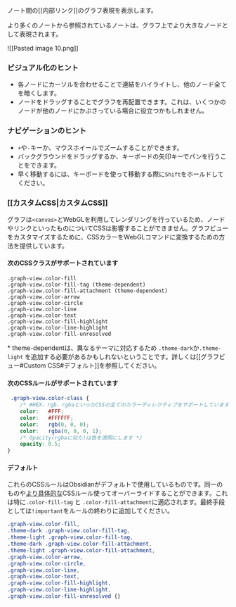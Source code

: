 ノート間の[[内部リンク]]のグラフ表現を表示します。

より多くのノートから参照されているノートは、グラフ上でより大きなノードとして表現されます。

![[Pasted image 10.png]]

### ビジュアル化のヒント

- 各ノードにカーソルを合わせることで連結をハイライトし、他のノード全てを暗くします。
- ノードをドラッグすることでグラフを再配置できます。これは、いくつかのノードが他のノードにかぶさっている場合に役立つかもしれません。

### ナビゲーションのヒント

- `+`や`-`キーか、マウスホイールでズームすることができます。
- バックグラウンドをドラッグするか、キーボードの矢印キーでパンを行うことをできます。
- 早く移動するには、キーボードを使って移動する際に`Shift`をホールドしてください。

### [[カスタムCSS|カスタムCSS]]

グラフは`<canvas>`とWebGLを利用してレンダリングを行っているため、ノードやリンクといったものについてCSSは影響することができません。グラフビューをカスタマイズするために、CSSカラーをWebGLコマンドに変換するための方法を提供しています。

#### 次のCSSクラスがサポートされています

```
.graph-view.color-fill
.graph-view.color-fill-tag (theme-dependent)
.graph-view.color-fill-attachment (theme-dependent)
.graph-view.color-arrow
.graph-view.color-circle
.graph-view.color-line
.graph-view.color-text
.graph-view.color-fill-highlight
.graph-view.color-line-highlight
.graph-view.color-fill-unresolved
```

\* theme-dependentは、異なるテーマに対応するため `.theme-dark`か`.theme-light` を追加する必要があるかもしれないということです。詳しくは[[グラフビュー#Custom CSS#デフォルト]]を参照してください。

#### 次のCSSルールがサポートされています

```css
 .graph-view.color-class {
	/* #HEX、rgb、rgbaといったCSSの全てのカラーディレクティブをサポートしています */
	color:   #FFF;
	color:   #FFFFFF;
	color:   rgb(0, 0, 0);
	color:   rgba(0, 0, 0, 1);
	/* Opacity(rgbaに似た)は色を透明にします */
	opacity: 0.5;
}
```

#### デフォルト

これらのCSSルールはObsidianがデフォルトで使用しているものです。同一のものや[より具体的な](https://developer.mozilla.org/en-US/docs/Web/CSS/Specificity)CSSルール使ってオーバーライドすることができます。これは特に`.color-fill-tag` と `.color-fill-attachment`に適応されます。最終手段としては`!important`をルールの終わりに追加してください。

```css
.graph-view.color-fill,
.theme-dark .graph-view.color-fill-tag,
.theme-light .graph-view.color-fill-tag,
.theme-dark .graph-view.color-fill-attachment,
.theme-light .graph-view.color-fill-attachment,
.graph-view.color-arrow,
.graph-view.color-circle,
.graph-view.color-line,
.graph-view.color-text,
.graph-view.color-fill-highlight,
.graph-view.color-line-highlight,
.graph-view.color-fill-unresolved {}
```